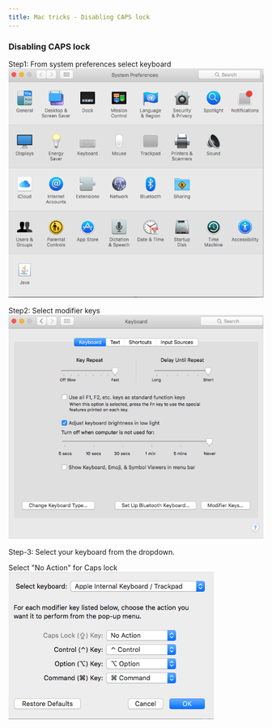 ```yaml
---
title: Mac tricks - Disabling CAPS lock
---
```


### Disabling CAPS lock

Step1: From system preferences select keyboard
![step-1](/assets/disable-caps-lock-1.png)

Step2: Select modifier keys
![step-2](/assets/disable-caps-lock-2.png)

Step-3: Select your keyboard from the dropdown.

Select "No Action" for Caps lock
![step-3](/assets/disable-caps-lock-3.png)


